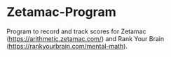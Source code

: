 # Zetamac-Program

Program to record and track scores for Zetamac (https://arithmetic.zetamac.com/) and Rank Your Brain (https://rankyourbrain.com/mental-math).
